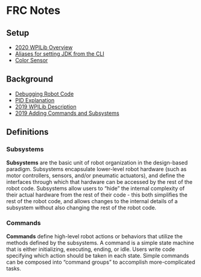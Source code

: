 # FRC Notes

## Setup
* [2020 WPILib Overview](https://buildmedia.readthedocs.org/media/pdf/frc-docs/latest/frc-docs.pdf)
* [Aliases for setting JDK from the CLI](https://gist.github.com/pambrose/7b1e2cd9c5a006c10113db814f5f9cd5)
* [Color Sensor](http://www.revrobotics.com/rev-31-1557/)

## Background
* [Debugging Robot Code](https://firstmncsa.org/2019/01/01/debugging-java-remote-debugging/)
* [PID Explanation](https://www.youtube.com/watch?v=2elEXcv0AV8)
* [2019 WPILib Description](https://youtu.be/64hPDvphcfA?t=715)
* [2019 Adding Commands and Subsystems](https://www.youtube.com/watch?v=A43CDiXtEdY)

## Definitions
### Subsystems
**Subsystems** are the basic unit of robot organization in the design-based paradigm. 
Subsystems encapsulate lower-level robot hardware (such as motor controllers, sensors, 
and/or pneumatic actuators), and define the interfaces through which that hardware can 
be accessed by the rest of the robot code. Subsystems allow users to “hide” the internal 
complexity of their actual hardware from the rest of their code - this both simplifies 
the rest of the robot code, and allows changes to the internal details of a subsystem 
without also changing the rest of the robot code. 

### Commands
**Commands** define high-level robot actions or behaviors that utilize the methods defined 
by the subsystems. A command is a simple state machine that is either initializing, 
executing, ending, or idle. Users write code specifying which action should be taken 
in each state. Simple commands can be composed into “command groups” to accomplish 
more-complicated tasks. 
